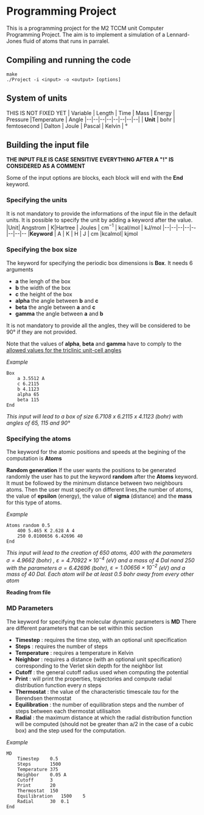# Programming Project

This is a programming project for the M2 TCCM unit Computer Programming Project. 
The aim is to implement a simulation of a Lennard-Jones fluid of atoms that runs in parralel.

## Compiling and running the code

    make 
    ./Project -i <input> -o <output> [options]

## System of units

THIS IS NOT FIXED YET
| Variable | Length   | Time |  Mass | Energy | Pressure |Temperature | Angle
|--|--|--|--|--|--|--|--|
| **Unit** | bohr  | femtosecond | Dalton | Joule | Pascal | Kelvin | °

## Building the input file

  **THE INPUT FILE IS CASE SENSITIVE**
  **EVERYTHING AFTER A "!" IS CONSIDERED AS A COMMENT**

Some of the input options are blocks, each block will end with the **End** keyword.

### Specifying the units

It is not mandatory to provide the informations of the input file in the default units. It is possible to specify the unit by adding a keyword after the value.
|Unit| Angstrom  | K|Hartree | Joules | cm$^{-1}$ | kcal/mol | kJ/mol
|--|--|--|--|--|--|--|--
|**Keyword**  | A | K | H | J | cm |kcalmol| kjmol 


### Specifying the box size

The keyword for specifying the periodic box dimensions is **Box**. It needs 6 arguments 

 - **a** the lengh of the box
 - **b** the width of the box
 - **c** the height of the box
 - **alpha** the angle between **b** and **c**
 - **beta** the angle between **a** and **c**
 - **gamma** the angle between **a** and **b**

It is not mandatory to provide all the angles, they will be considered to be 90° if they are not provided.

Note that the values of **alpha**, **beta** and **gamma** have to comply to the [allowed  values for the triclinic unit-cell angles ](https://doi.org/10.1107/S0108767310044296)

*Example*

    Box
	    a 3.5512 A
	    c 6.2115
	    b 4.1123
	    alpha 65
	    beta 115
    End
*This input will lead to a box of size 6.7108 x 6.2115 x 4.1123 (bohr)  with angles of 65, 115 and 90°*

### Specifying the atoms
The keyword for the atomic positions and speeds at the begining of the computation is **Atoms** 

**Random generation**
If the user wants the positions to be generated randomly the user has to put the keyword **random** after the **Atoms** keyword. It must be followed by the minimum distance between two neighbours atoms.
Then the user must specify on different lines,the number of atoms, the value of **epsilon** (energy), the value of **sigma** (distance) and the **mass** for this type of atoms.

*Example*
	
	Atoms random 0.5
		400 5.465 K 2.628 A 4
		250 0.0100656 6.42696 40
	End
*This input will lead to the creation of 650 atoms, 400 with the parameters $\sigma = 4.9662$ (bohr) , $\varepsilon = 4.70922\times 10^{-4}$ (eV) and a mass of 4 Dal nand 250 with the parameters $\sigma = 6.42696$ (bohr), $\varepsilon = 1.00656 \times 10^{-2}$ (eV) and a mass of 40 Dal. Each atom will be at least 0.5 bohr away from every other atom*

**Reading from file**

### MD Parameters
The keyword for specifying the molecular dynamic parameters is **MD**
There are different parameters that can be set within this section

 - **Timestep** : requires the time step, with an optional unit specification
 - **Steps** : requires the number of steps 
 - **Temperature** : requires a temperature in Kelvin
 - **Neighbor** : requires a distance (with an optional unit specification) corresponding to the Verlet skin depth for the neighbor list
 - **Cutoff** : the general cutoff radius used when computing the potential
 - **Print** : will print the properties, trajectories and compute radial distribution function every *n* steps
 - **Thermostat** : the value of the characteristic timescale *tau* for the Berendsen thermostat
 - **Equilibration** : the number of equilibration steps and the number of steps between each thermostat utilisaiton
 - **Radial** : the maximum distance at which the radial distribution function will be computed (should not be greater than a/2 in the case of a cubic box) and the step used for the computation.

*Example*

	MD
		Timestep	0.5
		Steps		1500
		Temperature	375
		Neighbor	0.05 A
		Cutoff		3
		Print		20
		Thermostat	150
		Equilibration	1500	5
		Radial		30	0.1
	End
